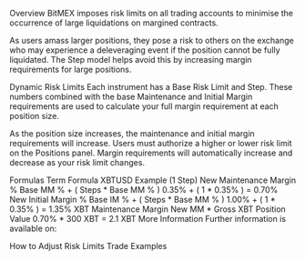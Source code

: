 Overview
BitMEX imposes risk limits on all trading accounts to minimise the occurrence of large liquidations on margined contracts.

As users amass larger positions, they pose a risk to others on the exchange who may experience a deleveraging event if the position cannot be fully liquidated. 
The Step model helps avoid this by increasing margin requirements for large positions.

Dynamic Risk Limits
Each instrument has a Base Risk Limit and Step. These numbers combined with the base Maintenance and Initial Margin requirements are used to calculate your full margin 
requirement at each position size.

As the position size increases, the maintenance and initial margin requirements will increase. Users must authorize a higher or lower risk limit on the Positions panel. 
Margin requirements will automatically increase and decrease as your risk limit changes.



Formulas
Term	Formula	XBTUSD Example (1 Step)
New Maintenance Margin %	Base MM % + ( Steps * Base MM % )	0.35% + ( 1 * 0.35% ) = 0.70%
New Initial Margin %	Base IM % + ( Steps * Base MM % )	1.00% + ( 1 * 0.35% ) = 1.35%
XBT Maintenance Margin	New MM * Gross XBT Position Value	0.70% * 300 XBT = 2.1 XBT
More Information
Further information is available on:

How to Adjust Risk Limits
Trade Examples